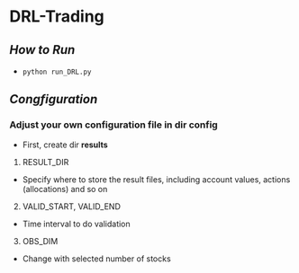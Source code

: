 # DRL-Trading
## *How to Run*
* ```python run_DRL.py```
## *Congfiguration*
### Adjust your own configuration file in dir **config**
* First, create dir **results**
1. RESULT_DIR
  * Specify where to store the result files, including account values, actions (allocations) and so on
2. VALID_START, VALID_END 
  * Time interval to do validation
3. OBS_DIM 
  * Change with selected number of stocks
